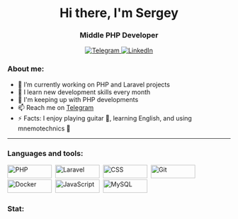 <div id="header" align="center">
    <h1>Hi there, I'm Sergey</h1>
    <h3>Middle PHP Developer</h3>
</div>

<div id="socials" align="center">
    <a href="https://t.me/inwall_ch">
        <img src="https://img.shields.io/badge/Telegram-0088cc?style=flat-square&logo=telegram&logoColor=white" alt="Telegram">
    </a>
    <a href="https://linkedin.com">
        <img src="https://img.shields.io/badge/LinkedIn-0e76a8?style=flat-square&logo=linkedin&logoColor=white" alt="LinkedIn">
    </a>
</div>

### About me:
- 🔭 I’m currently working on PHP and Laravel projects 
- 🌱 I learn new development skills every month 
- 💬 I'm keeping up with PHP developments
- 📫 Reach me on [Telegram](https://t.me/inwall_ch)
- ⚡ Facts: I enjoy playing guitar 🎸, learning English, and using mnemotechnics 🧠

---

### Languages and tools:
<img src="https://img.shields.io/badge/PHP-S83237?style=flat-square&logo=PHP&logoColor=white" title="PHP" width="100" height="30">&nbsp;
<img src="https://img.shields.io/badge/Laravel-61DAFB?style=flat-square&logo=Laravel&logoColor=black" title="Laravel" width="100" height="30">&nbsp;
<img src="https://img.shields.io/badge/CI/CD-1572B6?style=flat-square&logo=CI-CD&logoColor=white" title="CSS" width="100" height="30">&nbsp;
<img src="https://img.shields.io/badge/Git-F05032?style=flat-square&logo=git&logoColor=white" title="Git" width="100" height="30">&nbsp;
<img src="https://img.shields.io/badge/Docker-CB8917?style=flat-square&logo=Docker&logoColor=white" title="Docker" width="100" height="30">&nbsp;
<img src="https://img.shields.io/badge/JavaScript-F7DF1E?style=flat-square&logo=javascript&logoColor=black" title="JavaScript" width="100" height="30">&nbsp;
<img src="https://img.shields.io/badge/MySQL-4169E1?style=flat-square&logo=MySQL&logoColor=white" title="MySQL" width="100" height="30">&nbsp;
<br>
### Stat:
<div id="stat" align="center">
    <img src="http://github-profile-summary-cards.vercel.app/api/cards/profile-details?username=web-inwall&theme=github_dark" alt="">
</div>
